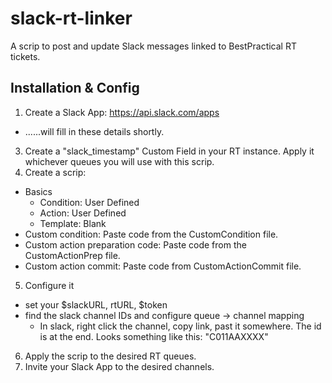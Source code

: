 # slack-rt-linker
A scrip to post and update Slack messages linked to BestPractical RT tickets.


## Installation & Config
1. Create a Slack App: https://api.slack.com/apps 
  * ......will fill in these details shortly.
3. Create a "slack_timestamp" Custom Field in your RT instance.  Apply it whichever queues you will use with this scrip.
4. Create a scrip:
  * Basics
    * Condition: User Defined
    * Action: User Defined
    * Template: Blank
  * Custom condition: Paste code from the CustomCondition file.
  * Custom action preparation code: Paste code from the CustomActionPrep file.
  * Custom action commit: Paste code from CustomActionCommit file.
5. Configure it
  * set your $slackURL, rtURL, $token
  * find the slack channel IDs and configure queue -> channel mapping
    * In slack, right click the channel, copy link, past it somewhere.  The id is at the end.  Looks something like this: "C011AAXXXX"
6. Apply the scrip to the desired RT queues.
7. Invite your Slack App to the desired channels.

